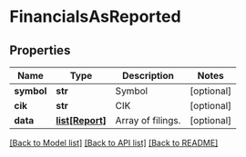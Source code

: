 # FinancialsAsReported

## Properties
Name | Type | Description | Notes
------------ | ------------- | ------------- | -------------
**symbol** | **str** | Symbol | [optional] 
**cik** | **str** | CIK | [optional] 
**data** | [**list[Report]**](Report.md) | Array of filings. | [optional] 

[[Back to Model list]](../README.md#documentation-for-models) [[Back to API list]](../README.md#documentation-for-api-endpoints) [[Back to README]](../README.md)


